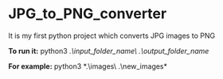 # JPG_to_PNG_converter
It is my first python project which converts JPG images to PNG

**To run it:**
python3 *.\input_folder_name\ .\output_folder_name*

**For example:**
python3 *.\images\ .\new_images\*
